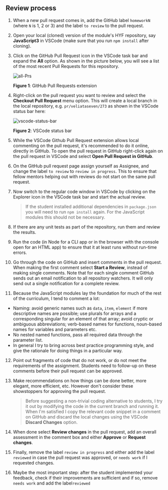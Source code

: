 ##  Review process

1. When a new pull request comes in, add the GitHub label `homeworkN` (where `N` is 1, 2 or 3) and the label `to review` to the pull request.

2. Open your local (cloned) version of the module's HYF repository, say **JavaScript3** in VSCode (make sure that you run `npm install` after cloning).

3. Click on the GitHub Pull Request icon in the VSCode task bar and expand the **All** option. As shown in the picture below, you will see a list of the most recent Pull Requests for this repository.

   ![all-Prs](assets/all-PRs.png)

   **Figure 1**: GitHub Pull Requests extension

4. Right-click on the pull request you want to review and select the **Checkout Pull Request** menu option. This will create a local branch in the local repository, e.g. `pr/veliataseven/273` as shown in the VSCode status bar here:

   ![vscode-status-bar](assets/vscode-status-bar.png)

   **Figure 2**: VSCode status bar

5. While the VSCode Github Pull Request extension allows local commenting on the pull request, it's recommended to do it online, directly in GitHub. To open the pull request in GitHub right-click again on the pull request in VSCode and select **Open Pull Request in GitHub**.

6. On the GitHub pull request page assign yourself as Assignee, and change the label `to review` to `review in progress`. This to ensure that fellow mentors helping out with reviews do not start on the same pull request. 

7. Now switch to the regular code window in VSCode by clicking on the Explorer icon in the VSCode task bar and start the actual review.

   > If the student installed additional dependencies in `package.json` you will need to run `npm install` again. For the JavaScript modules this should not be necessary.

8. If there are any unit tests as part of the repository, run them and review the results.

9. Run the code (in Node for a CLI app or in the browser with the console open for an HTML app) to ensure that it at least runs without run-time errors.

10. Go through the code on GitHub and insert comments in the pull request. When making the first comment select **Start a Review**, instead of making single comments. Note that for each single comment GitHub sends out an email notification to all repository watchers. It will only send out a single notification for a complete review.

11. Because the JavaScript modules lay the foundation for much of the rest of the curriculum, I tend to comment a lot:

   - Naming: avoid generic names such as `data`, `item`, `element` if more descriptive names are possible; use plurals for arrays and a corresponding singular for an element of that array; avoid cryptic or ambiguous abbreviations; verb-based names for functions, noun-based names for variables and parameters etc.
   - No nested named functions, pass all required data through the parameter list.
   - In general I try to bring across best practice programming style, and give the rationale for doing things in a particular way.

12. Point out fragments of code that do not work, or do not meet the requirements of the assignment. Students need to follow-up on these comments before their pull request can be approved.

13. Make recommendations on how things can be done better, more elegant, more efficient, etc. However don't consider these showstoppers for approving the pull request.

    > Before suggesting a non-trivial coding alternative to students, I try it out by modifying the code in the current branch and running it. When I'm satisfied I copy the relevant code snippet in a comment on GitHub and discard the local changes using the VSCode **Discard Changes** option.

14. When done select **Review changes** in the pull request, add an overall assessment in the comment box and either **Approve** or **Request changes**.

15. Finally, remove the label `review in progress` and either add the label `reviewed` in case the pull request was approved, or `needs work` if I requested changes.

16. Maybe the most important step: after the student implemented your feedback, check if their improvements are sufficient and if so, remove `needs work` and add the label`reviewed`

